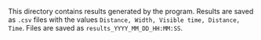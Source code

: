 This directory contains results generated by the program.
Results are saved as `.csv` files with the values `Distance, Width, Visible time, Distance, Time`.
Files are saved as `results_YYYY_MM_DD_HH:MM:SS`.